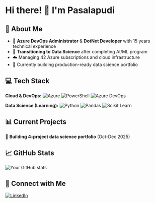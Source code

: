 # Hi there! 👋 I'm Pasalapudi

## 🚀 About Me
- 🔧 **Azure DevOps Administrator** & **DotNet Developer** with 15 years technical experience
- 🎯 **Transitioning to Data Science** after completing AI/ML program
- ☁️ Managing 42 Azure subscriptions and cloud infrastructure
- 🌱 Currently building production-ready data science portfolio

## 💻 Tech Stack
**Cloud & DevOps:**
![Azure](https://img.shields.io/badge/Azure-0078D4?style=flat&logo=microsoft-azure)
![PowerShell](https://img.shields.io/badge/PowerShell-5391FE?style=flat&logo=powershell)
![Azure DevOps](https://img.shields.io/badge/Azure_DevOps-0078D7?style=flat&logo=azure-devops)

**Data Science (Learning):**
![Python](https://img.shields.io/badge/Python-3776AB?style=flat&logo=python)
![Pandas](https://img.shields.io/badge/Pandas-150458?style=flat&logo=pandas)
![Scikit Learn](https://img.shields.io/badge/scikit_learn-F7931E?style=flat&logo=scikit-learn)

## 📊 Current Projects
🔄 **Building 4-project data science portfolio** (Oct-Dec 2025)

## 📈 GitHub Stats
![Your GitHub stats](https://github-readme-stats.vercel.app/api?username=YOUR_USERNAME&show_icons=true&theme=default)

## 🤝 Connect with Me
[![LinkedIn](https://img.shields.io/badge/LinkedIn-0077B5?style=flat&logo=linkedin)](your-linkedin-url)
